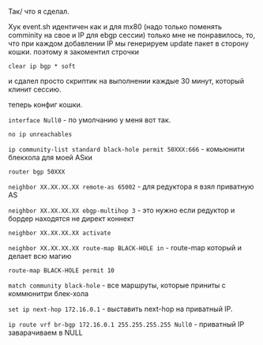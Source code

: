 Так/ что я сделал.

Хук event.sh идентичен как и для mx80 (надо только поменять comminity на свое и IP для ebgp сессии)
только мне не понравилось, то, что при каждом добавлении IP мы генерируем update пакет в сторону кошки.
поэтому я закоментил строчки

`clear ip bgp * soft`

и сдалел просто скриптик на выполнении каждые 30 минут, который клинит сессию.

теперь конфиг кошки.

`interface Null0` - по умолчанию у меня вот так.

`no ip unreachables`

`ip community-list standard black-hole permit 50XXX:666` - комьюнити блекхола для моей ASки

`router bgp 50XXX`

`neighbor XX.XX.XX.XX remote-as 65002` - для редуктора я взял приватную AS

`neighbor XX.XX.XX.XX ebgp-multihop 3` - это нужно если редуктор и бордер находятся не директ коннект

`neighbor XX.XX.XX.XX activate`

`neighbor XX.XX.XX.XX route-map BLACK-HOLE in` - route-map который и делает всю магию

`route-map BLACK-HOLE permit 10`

`match community black-hole` - все маршруты, которые приниты с коммюнитри блек-хола

`set ip next-hop 172.16.0.1` - выставить next-hop на приватный IP.

`ip route vrf br-bgp 172.16.0.1 255.255.255.255 Null0` - приватный IP заварачиваем в NULL
